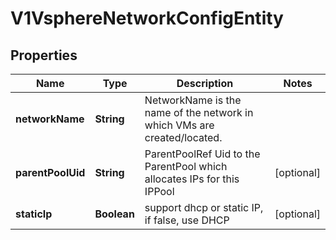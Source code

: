 # V1VsphereNetworkConfigEntity

## Properties
Name | Type | Description | Notes
------------ | ------------- | ------------- | -------------
**networkName** | **String** | NetworkName is the name of the network in which VMs are created/located. | 
**parentPoolUid** | **String** | ParentPoolRef Uid to the ParentPool which allocates IPs for this IPPool |  [optional]
**staticIp** | **Boolean** | support dhcp or static IP, if false, use DHCP |  [optional]

